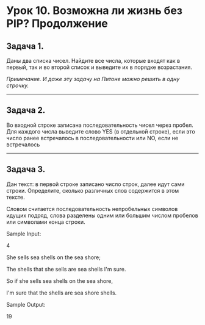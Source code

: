 # Урок 10. Возможна ли жизнь без PIP? Продолжение

## Задача 1. 
Даны два списка чисел. Найдите все числа, которые входят как в первый, так и во второй список и выведите их в порядке возрастания.

*Примечание. И даже эту задачу на Питоне можно решить в одну строчку.*

---
## Задача 2.
Во входной строке записана последовательность чисел через пробел. Для каждого числа выведите слово YES (в отдельной строке), если это число ранее встречалось в последовательности или NO, если не встречалось

---
## Задача 3.
Дан текст: в первой строке записано число строк, далее идут сами строки. Определите, сколько различных слов содержится в этом тексте.

Словом считается последовательность непробельных символов идущих подряд, слова разделены одним или большим числом пробелов или символами конца строки.

Sample Input:

4

She sells sea shells on the sea shore;

The shells that she sells are sea shells I'm sure.

So if she sells sea shells on the sea shore,

I'm sure that the shells are sea shore shells.

Sample Output:

19
